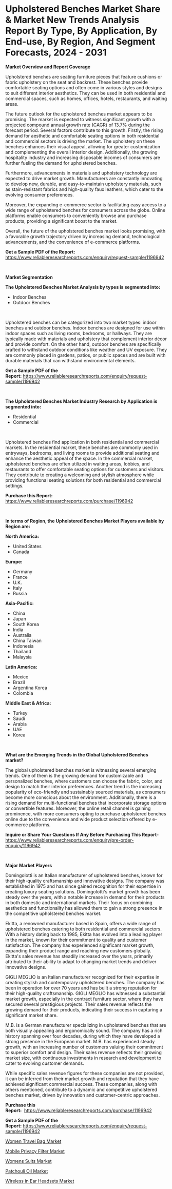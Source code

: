 <p><h1>Upholstered Benches Market Share & Market New Trends Analysis Report By Type, By Application, By End-use, By Region, And Segment Forecasts, 2024 - 2031</h1></p><p><strong>Market Overview and Report Coverage</strong></p>
<p><p>Upholstered benches are seating furniture pieces that feature cushions or fabric upholstery on the seat and backrest. These benches provide comfortable seating options and often come in various styles and designs to suit different interior aesthetics. They can be used in both residential and commercial spaces, such as homes, offices, hotels, restaurants, and waiting areas.</p><p>The future outlook for the upholstered benches market appears to be promising. The market is expected to witness significant growth with a projected compound annual growth rate (CAGR) of 13.7% during the forecast period. Several factors contribute to this growth. Firstly, the rising demand for aesthetic and comfortable seating options in both residential and commercial sectors is driving the market. The upholstery on these benches enhances their visual appeal, allowing for greater customization and complementing the overall interior design. Additionally, the growing hospitality industry and increasing disposable incomes of consumers are further fueling the demand for upholstered benches.</p><p>Furthermore, advancements in materials and upholstery technology are expected to drive market growth. Manufacturers are constantly innovating to develop new, durable, and easy-to-maintain upholstery materials, such as stain-resistant fabrics and high-quality faux leathers, which cater to the evolving consumer preferences.</p><p>Moreover, the expanding e-commerce sector is facilitating easy access to a wide range of upholstered benches for consumers across the globe. Online platforms enable consumers to conveniently browse and purchase products, providing a significant boost to the market.</p><p>Overall, the future of the upholstered benches market looks promising, with a favorable growth trajectory driven by increasing demand, technological advancements, and the convenience of e-commerce platforms.</p></p>
<p><strong>Get a Sample PDF of the Report:</strong> <a href="https://www.reliableresearchreports.com/enquiry/request-sample/1196942">https://www.reliableresearchreports.com/enquiry/request-sample/1196942</a></p>
<p>&nbsp;</p>
<p><strong>Market Segmentation</strong></p>
<p><strong>The Upholstered Benches Market Analysis by types is segmented into:</strong></p>
<p><ul><li>Indoor Benches</li><li>Outdoor Benches</li></ul></p>
<p>&nbsp;</p>
<p><p>Upholstered benches can be categorized into two market types: indoor benches and outdoor benches. Indoor benches are designed for use within indoor spaces such as living rooms, bedrooms, or hallways. They are typically made with materials and upholstery that complement interior décor and provide comfort. On the other hand, outdoor benches are specifically crafted to withstand outdoor conditions like weather and UV exposure. They are commonly placed in gardens, patios, or public spaces and are built with durable materials that can withstand environmental elements.</p></p>
<p><strong>Get a Sample PDF of the Report:</strong>&nbsp;<a href="https://www.reliableresearchreports.com/enquiry/request-sample/1196942">https://www.reliableresearchreports.com/enquiry/request-sample/1196942</a></p>
<p>&nbsp;</p>
<p><strong>The Upholstered Benches Market Industry Research by Application is segmented into:</strong></p>
<p><ul><li>Residential</li><li>Commercial</li></ul></p>
<p>&nbsp;</p>
<p><p>Upholstered benches find application in both residential and commercial markets. In the residential market, these benches are commonly used in entryways, bedrooms, and living rooms to provide additional seating and enhance the aesthetic appeal of the space. In the commercial market, upholstered benches are often utilized in waiting areas, lobbies, and restaurants to offer comfortable seating options for customers and visitors. They contribute to creating a welcoming and stylish atmosphere while providing functional seating solutions for both residential and commercial settings.</p></p>
<p><strong>Purchase this Report:</strong>&nbsp; <a href="https://www.reliableresearchreports.com/purchase/1196942">https://www.reliableresearchreports.com/purchase/1196942</a></p>
<p>&nbsp;</p>
<p><strong>In terms of Region, the Upholstered Benches Market Players available by Region are:</strong></p>
<p>
    <p> <strong> North America: </strong>
        <ul>
            <li>United States</li>
            <li>Canada</li>
        </ul>
        </p> 
    <p> <strong> Europe: </strong>
        <ul>
            <li>Germany</li>
            <li>France</li>
            <li>U.K.</li>
            <li>Italy</li>
            <li>Russia</li>
        </ul>
        </p> 
    <p> <strong> Asia-Pacific: </strong>
        <ul>
            <li>China</li>
            <li>Japan</li>
            <li>South Korea</li>
            <li>India</li>
            <li>Australia</li>
            <li>China Taiwan</li>
            <li>Indonesia</li>
            <li>Thailand</li>
            <li>Malaysia</li>
        </ul>
        </p> 
    <p> <strong> Latin America: </strong>
        <ul>
            <li>Mexico</li>
            <li>Brazil</li>
            <li>Argentina Korea</li>
            <li>Colombia</li>
        </ul>
        </p> 
    <p> <strong> Middle East & Africa: </strong>
        <ul>
            <li>Turkey</li>
            <li>Saudi</li>
            <li>Arabia</li>
            <li>UAE</li>
            <li>Korea</li>
        </ul>
    </p>
    </p>
<p>&nbsp;</p>
<p><strong>What are the Emerging Trends in the Global Upholstered Benches market?</strong></p>
<p><p>The global upholstered benches market is witnessing several emerging trends. One of them is the growing demand for customizable and personalized benches, where customers can choose the fabric, color, and design to match their interior preferences. Another trend is the increasing popularity of eco-friendly and sustainably sourced materials, as consumers become more conscious about the environment. Additionally, there is a rising demand for multi-functional benches that incorporate storage options or convertible features. Moreover, the online retail channel is gaining prominence, with more consumers opting to purchase upholstered benches online due to the convenience and wide product selection offered by e-commerce platforms.</p></p>
<p><strong>Inquire or Share Your Questions If Any Before Purchasing This Report</strong>- <a href="https://www.reliableresearchreports.com/enquiry/pre-order-enquiry/1196942">https://www.reliableresearchreports.com/enquiry/pre-order-enquiry/1196942</a></p>
<p>&nbsp;</p>
<p><strong>Major Market Players</strong></p>
<p><p>Domingolotti is an Italian manufacturer of upholstered benches, known for their high-quality craftsmanship and innovative designs. The company was established in 1975 and has since gained recognition for their expertise in creating luxury seating solutions. Domingolotti's market growth has been steady over the years, with a notable increase in demand for their products in both domestic and international markets. Their focus on combining aesthetics and functionality has allowed them to gain a strong presence in the competitive upholstered benches market.</p><p>Ekitta, a renowned manufacturer based in Spain, offers a wide range of upholstered benches catering to both residential and commercial sectors. With a history dating back to 1985, Ekitta has evolved into a leading player in the market, known for their commitment to quality and customer satisfaction. The company has experienced significant market growth, expanding their product range and reaching new customers globally. Ekitta's sales revenue has steadily increased over the years, primarily attributed to their ability to adapt to changing market trends and deliver innovative designs.</p><p>GIGLI MEGLIO is an Italian manufacturer recognized for their expertise in creating stylish and contemporary upholstered benches. The company has been in operation for over 70 years and has built a strong reputation for their high-quality craftsmanship. GIGLI MEGLIO has witnessed a substantial market growth, especially in the contract furniture sector, where they have secured several prestigious projects. Their sales revenue reflects the growing demand for their products, indicating their success in capturing a significant market share.</p><p>M.B. is a German manufacturer specializing in upholstered benches that are both visually appealing and ergonomically sound. The company has a rich history spanning over four decades, during which they have developed a strong presence in the European market. M.B. has experienced steady growth, with an increasing number of customers valuing their commitment to superior comfort and design. Their sales revenue reflects their growing market size, with continuous investments in research and development to cater to evolving customer demands.</p><p>While specific sales revenue figures for these companies are not provided, it can be inferred from their market growth and reputation that they have achieved significant commercial success. These companies, along with others mentioned, contribute to a dynamic and competitive upholstered benches market, driven by innovation and customer-centric approaches.</p></p>
<p><strong>Purchase this Report:</strong>&nbsp;&nbsp;<a href="https://www.reliableresearchreports.com/purchase/1196942">https://www.reliableresearchreports.com/purchase/1196942</a></p>
<p></p>
<p><strong>Get a Sample PDF of the Report:</strong>&nbsp;<a href="https://www.reliableresearchreports.com/enquiry/request-sample/1196942">https://www.reliableresearchreports.com/enquiry/request-sample/1196942</a></p>
<p><p><a href="https://github.com/rahu1502/Market-Research-Report-List-2/blob/main/women-travel-bag-market.md">Women Travel Bag Market</a></p><p><a href="https://github.com/rahu1506/Market-Research-Report-List-2/blob/main/mobile-privacy-filter-market.md">Mobile Privacy Filter Market</a></p><p><a href="https://github.com/rahu1505/Market-Research-Report-List-2/blob/main/womens-suits-market.md">Womens Suits Market</a></p><p><a href="https://github.com/aashishrp/Market-Research-Report-List-1/blob/main/patchouli-oil-market.md">Patchouli Oil Market</a></p><p><a href="https://github.com/rahu1501/Market-Research-Report-List-2/blob/main/wireless-in-ear-headsets-market.md">Wireless in Ear Headsets Market</a></p></p>